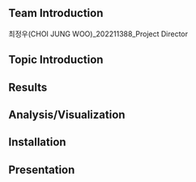
## Team Introduction
최정우(CHOI JUNG WOO)_202211388_Project Director


## Topic Introduction



## Results



## Analysis/Visualization



## Installation



## Presentation

